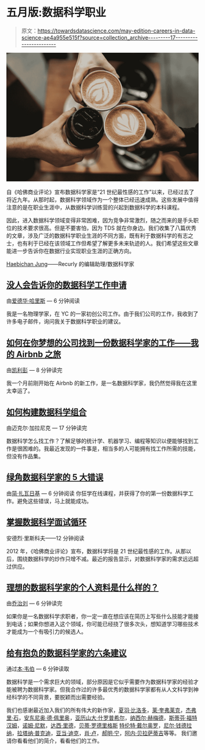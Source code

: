 # 五月版:数据科学职业

> 原文：<https://towardsdatascience.com/may-edition-careers-in-data-science-ae4a955e515f?source=collection_archive---------17----------------------->

![](img/1f69fe40e0e653044bbd62ca34173a98.png)

自《哈佛商业评论》宣布数据科学家是“21 世纪最性感的工作”以来，已经过去了将近九年。从那时起，数据科学领域作为一个整体已经迅速成熟。这些发展中值得注意的是在职业生涯中，从数据科学训练营的兴起到数据科学的本科课程。

因此，进入数据科学领域变得非常困难，因为竞争非常激烈，随之而来的是手头职位的技术要求很高。但是不要害怕，因为 TDS 就在你身边。我们收集了八篇优秀的文章，涉及广泛的数据科学职业生涯的不同方面，既有利于数据科学的有志之士，也有利于已经在该领域工作但希望了解更多未来轨迹的人。我们希望这些文章能进一步告诉你在数据行业实现职业生涯的正确方向。

[Haebichan Jung](https://medium.com/u/3f21c19cacf6?source=post_page-----ae4a955e515f--------------------------------)——Recurly 的编辑助理/数据科学家

## [没人会告诉你的数据科学工作申请](/what-no-one-will-tell-you-about-data-science-job-applications-bff2d4b5e983)

由[爱德华·哈里斯](https://medium.com/u/11d8ab71ef4b?source=post_page-----ae4a955e515f--------------------------------) — 6 分钟阅读

我是一名物理学家，在 YC 的一家初创公司工作。由于我们公司的工作，我收到了许多电子邮件，询问我关于数据科学职业的建议。

## [如何在你梦想的公司找到一份数据科学家的工作——我的 Airbnb 之旅](/how-to-land-a-data-scientist-job-at-your-dream-company-my-journey-to-airbnb-f6a1e99892e8)

由[凯利彭](https://medium.com/u/f4a64ff38660?source=post_page-----ae4a955e515f--------------------------------) — 8 分钟读完

我一个月前刚开始在 Airbnb 的新工作，是一名数据科学家，我仍然觉得我在这里太幸运了。

## [如何构建数据科学组合](/how-to-build-a-data-science-portfolio-5f566517c79c)

由迈克尔·加拉尼克 — 17 分钟读完

数据科学怎么找工作？了解足够的统计学、机器学习、编程等知识以便能够找到工作是很困难的。我最近发现的一件事是，相当多的人可能拥有找工作所需的技能，但没有作品集。

## [绿角数据科学家的 5 大错误](/top-5-mistakes-of-greenhorn-data-scientists-90fa26201d51)

由[简·扎瓦日基](https://medium.com/u/e746a0fcb7b6?source=post_page-----ae4a955e515f--------------------------------) — 6 分钟阅读
你狂学在线课程，并获得了你的第一份数据科学工作。避免这些错误，马上就能成功。

## [掌握数据科学面试循环](/mastering-the-data-science-interview-15f9c0a558a7)

安德烈·里斯科夫——12 分钟阅读

2012 年，《哈佛商业评论》宣布，数据科学将是 21 世纪最性感的工作。从那以后，围绕数据科学的炒作只增不减。最近的报告显示，对数据科学家的需求远远超过供应。

## [理想的数据科学家的个人资料是什么样的？](/what-does-an-ideal-data-scientists-profile-look-like-7d7bd78ff7ab)

由[乔治刘](https://medium.com/u/55d85d947493?source=post_page-----ae4a955e515f--------------------------------) — 6 分钟读完

如果你是一名数据科学求职者，你一定一直在想应该在简历上写些什么技能才能接到电话；如果你想进入这个领域，你可能已经挠了很多次头，想知道学习哪些技术才能成为一个有吸引力的候选人。

## [给有抱负的数据科学家的六条建议](/six-recommendations-for-aspiring-data-scientists-93d12aeb9b9)

通过[本·韦伯](https://medium.com/u/a80e1f69e782?source=post_page-----ae4a955e515f--------------------------------) — 6 分钟读取

数据科学是一个需求巨大的领域，部分原因是它似乎需要作为数据科学家的经验才能被聘为数据科学家。但我合作过的许多最优秀的数据科学家都有从人文科学到神经科学的不同背景，要脱颖而出需要经验。

我们也感谢最近加入我们的所有伟大的新作家，[夏羽·比洛多](https://medium.com/u/89990a2a1f53?source=post_page-----ae4a955e515f--------------------------------)，[莱·奎弗莱克](https://medium.com/u/e82d816b8105?source=post_page-----ae4a955e515f--------------------------------)，[杰弗里·石](https://medium.com/u/ef17b6a1bd55?source=post_page-----ae4a955e515f--------------------------------)，[安东尼奥·德·佩里奥](https://medium.com/u/1c490cd6213c?source=post_page-----ae4a955e515f--------------------------------)，[亚历山大·什罗普希尔](https://medium.com/u/993feda9902d?source=post_page-----ae4a955e515f--------------------------------)，[纳西尔·赫梅德](https://medium.com/u/21f8ce618d3a?source=post_page-----ae4a955e515f--------------------------------)，[斯蒂芬·福特汉姆](https://medium.com/u/5d3f46276e7e?source=post_page-----ae4a955e515f--------------------------------)，[诺姆·尼默](https://medium.com/u/d0540fb35e74?source=post_page-----ae4a955e515f--------------------------------)，[达西·里德](https://medium.com/u/378e7b4e3a11?source=post_page-----ae4a955e515f--------------------------------)，[贝蒂·罗德里格斯](https://medium.com/u/1bf60bfea160?source=post_page-----ae4a955e515f--------------------------------) [特伦特·戴尔奥罗](https://medium.com/u/18c02a981e4e?source=post_page-----ae4a955e515f--------------------------------)，[尼尔·钱德拉纳](https://medium.com/u/29e317e109b3?source=post_page-----ae4a955e515f--------------------------------)，[拉塔纳·普克迪](https://medium.com/u/42a03755a1aa?source=post_page-----ae4a955e515f--------------------------------)，[亚当·迪克](https://medium.com/u/7049b0f57d3d?source=post_page-----ae4a955e515f--------------------------------)，[肖·卢](https://medium.com/u/d418b99bedad?source=post_page-----ae4a955e515f--------------------------------)，[郝明·宁](https://medium.com/u/5b4ecb9c2828?source=post_page-----ae4a955e515f--------------------------------)，[阿内·贝拉萨蒂吉](https://medium.com/u/b250300b3b8?source=post_page-----ae4a955e515f--------------------------------)等等。 我们邀请你看看他们的简介，看看他们的工作。
